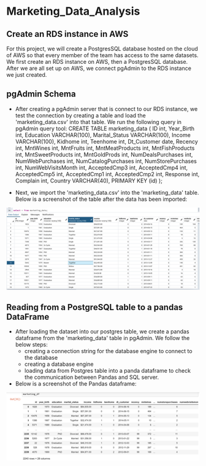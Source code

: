 # Marketing_Data_Analysis

## Create an RDS instance in AWS
For this project, we will create a PostgresSQL database hosted on the cloud of AWS so that every member of the team has access to the same datasets. We first create an RDS instance on AWS, then a PostgresSQL database. After we are all set up on AWS, we connect pgAdmin to the RDS instance we just created.

## pgAdmin Schema
- After creating a pgAdmin server that is connect to our RDS instance, we test the connection by creating a table and load the 'marketing_data.csv' into that table. We run the following query in pgAdmin query tool:
  CREATE TABLE marketing_data (
  ID                      int,
  Year_Birth              int,
  Education              VARCHAR(100),
  Marital_Status         VARCHAR(100),
  Income                VARCHAR(100),
  Kidhome                 int,
  Teenhome                int,
  Dt_Customer            date,
  Recency                 int,
  MntWines                int,
  MntFruits               int,
  MntMeatProducts         int,
  MntFishProducts         int,
  MntSweetProducts        int,
  MntGoldProds            int,
  NumDealsPurchases       int,
  NumWebPurchases         int,
  NumCatalogPurchases     int,
  NumStorePurchases       int,
  NumWebVisitsMonth       int,
  AcceptedCmp3            int,
  AcceptedCmp4            int,
  AcceptedCmp5            int,
  AcceptedCmp1            int,
  AcceptedCmp2            int,
  Response                int,
  Complain                int,
  Country                VARCHAR(40),
  PRIMARY KEY (id)
  );
  
- Next, we import the 'marketing_data.csv' into the 'marketing_data' table. Below is a screenshot of the table after the data has been imported:

![marketing data table](https://github.com/bhaskarborah/Marketing_Data_Analysis/blob/nhi/Screenshots/marketing_data_table_pgAdmin.png)

## Reading from a PostgreSQL table to a pandas DataFrame
- After loading the dataset into our postgres table, we create a pandas dataframe from the 'marketing_data' table in pgAdmin. We follow the below steps: 
  - creating a connection string for the database engine to connect to the database
  - creating a database engine
  - loading data from Postgres table into a panda dataframe to check the communication between Pandas and SQL server.
- Below is a screenshot of the Pandas dataframe:

![mockup database](https://github.com/bhaskarborah/Marketing_Data_Analysis/blob/nhi/Screenshots/marketing_df_pd.png)
